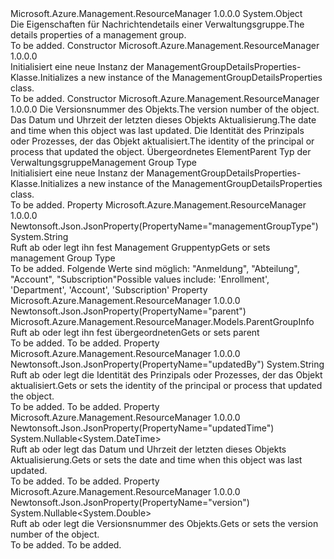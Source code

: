 <Type Name="ManagementGroupDetailsProperties" FullName="Microsoft.Azure.Management.ResourceManager.Models.ManagementGroupDetailsProperties">
  <TypeSignature Language="C#" Value="public class ManagementGroupDetailsProperties" />
  <TypeSignature Language="ILAsm" Value=".class public auto ansi beforefieldinit ManagementGroupDetailsProperties extends System.Object" />
  <TypeSignature Language="DocId" Value="T:Microsoft.Azure.Management.ResourceManager.Models.ManagementGroupDetailsProperties" />
  <TypeSignature Language="VB.NET" Value="Public Class ManagementGroupDetailsProperties" />
  <TypeSignature Language="F#" Value="type ManagementGroupDetailsProperties = class" />
  <AssemblyInfo>
    <AssemblyName>Microsoft.Azure.Management.ResourceManager</AssemblyName>
    <AssemblyVersion>1.0.0.0</AssemblyVersion>
  </AssemblyInfo>
  <Base>
    <BaseTypeName>System.Object</BaseTypeName>
  </Base>
  <Interfaces />
  <Docs>
    <summary>
            <span data-ttu-id="2d4fb-101">Die Eigenschaften für Nachrichtendetails einer Verwaltungsgruppe.</span><span class="sxs-lookup"><span data-stu-id="2d4fb-101">The details properties of a management group.</span></span>
            </summary>
    <remarks>To be added.</remarks>
  </Docs>
  <Members>
    <Member MemberName=".ctor">
      <MemberSignature Language="C#" Value="public ManagementGroupDetailsProperties ();" />
      <MemberSignature Language="ILAsm" Value=".method public hidebysig specialname rtspecialname instance void .ctor() cil managed" />
      <MemberSignature Language="DocId" Value="M:Microsoft.Azure.Management.ResourceManager.Models.ManagementGroupDetailsProperties.#ctor" />
      <MemberSignature Language="VB.NET" Value="Public Sub New ()" />
      <MemberType>Constructor</MemberType>
      <AssemblyInfo>
        <AssemblyName>Microsoft.Azure.Management.ResourceManager</AssemblyName>
        <AssemblyVersion>1.0.0.0</AssemblyVersion>
      </AssemblyInfo>
      <Parameters />
      <Docs>
        <summary>
            <span data-ttu-id="2d4fb-102">Initialisiert eine neue Instanz der ManagementGroupDetailsProperties-Klasse.</span><span class="sxs-lookup"><span data-stu-id="2d4fb-102">Initializes a new instance of the ManagementGroupDetailsProperties class.</span></span>
            </summary>
        <remarks>To be added.</remarks>
      </Docs>
    </Member>
    <Member MemberName=".ctor">
      <MemberSignature Language="C#" Value="public ManagementGroupDetailsProperties (Nullable&lt;double&gt; version = null, Nullable&lt;DateTime&gt; updatedTime = null, string updatedBy = null, Microsoft.Azure.Management.ResourceManager.Models.ParentGroupInfo parent = null, string managementGroupType = null);" />
      <MemberSignature Language="ILAsm" Value=".method public hidebysig specialname rtspecialname instance void .ctor(valuetype System.Nullable`1&lt;float64&gt; version, valuetype System.Nullable`1&lt;valuetype System.DateTime&gt; updatedTime, string updatedBy, class Microsoft.Azure.Management.ResourceManager.Models.ParentGroupInfo parent, string managementGroupType) cil managed" />
      <MemberSignature Language="DocId" Value="M:Microsoft.Azure.Management.ResourceManager.Models.ManagementGroupDetailsProperties.#ctor(System.Nullable{System.Double},System.Nullable{System.DateTime},System.String,Microsoft.Azure.Management.ResourceManager.Models.ParentGroupInfo,System.String)" />
      <MemberSignature Language="VB.NET" Value="Public Sub New (Optional version As Nullable(Of Double) = null, Optional updatedTime As Nullable(Of DateTime) = null, Optional updatedBy As String = null, Optional parent As ParentGroupInfo = null, Optional managementGroupType As String = null)" />
      <MemberSignature Language="F#" Value="new Microsoft.Azure.Management.ResourceManager.Models.ManagementGroupDetailsProperties : Nullable&lt;double&gt; * Nullable&lt;DateTime&gt; * string * Microsoft.Azure.Management.ResourceManager.Models.ParentGroupInfo * string -&gt; Microsoft.Azure.Management.ResourceManager.Models.ManagementGroupDetailsProperties" Usage="new Microsoft.Azure.Management.ResourceManager.Models.ManagementGroupDetailsProperties (version, updatedTime, updatedBy, parent, managementGroupType)" />
      <MemberType>Constructor</MemberType>
      <AssemblyInfo>
        <AssemblyName>Microsoft.Azure.Management.ResourceManager</AssemblyName>
        <AssemblyVersion>1.0.0.0</AssemblyVersion>
      </AssemblyInfo>
      <Parameters>
        <Parameter Name="version" Type="System.Nullable&lt;System.Double&gt;" />
        <Parameter Name="updatedTime" Type="System.Nullable&lt;System.DateTime&gt;" />
        <Parameter Name="updatedBy" Type="System.String" />
        <Parameter Name="parent" Type="Microsoft.Azure.Management.ResourceManager.Models.ParentGroupInfo" />
        <Parameter Name="managementGroupType" Type="System.String" />
      </Parameters>
      <Docs>
        <param name="version"><span data-ttu-id="2d4fb-103">Die Versionsnummer des Objekts.</span><span class="sxs-lookup"><span data-stu-id="2d4fb-103">The version number of the object.</span></span></param>
        <param name="updatedTime"><span data-ttu-id="2d4fb-104">Das Datum und Uhrzeit der letzten dieses Objekts Aktualisierung.</span><span class="sxs-lookup"><span data-stu-id="2d4fb-104">The date and time when this object was last updated.</span></span></param>
        <param name="updatedBy"><span data-ttu-id="2d4fb-105">Die Identität des Prinzipals oder Prozesses, der das Objekt aktualisiert.</span><span class="sxs-lookup"><span data-stu-id="2d4fb-105">The identity of the principal or process that updated the object.</span></span></param>
        <param name="parent"><span data-ttu-id="2d4fb-106">Übergeordnetes Element</span><span class="sxs-lookup"><span data-stu-id="2d4fb-106">Parent</span></span></param>
        <param name="managementGroupType"><span data-ttu-id="2d4fb-107">Typ der Verwaltungsgruppe</span><span class="sxs-lookup"><span data-stu-id="2d4fb-107">Management Group Type</span></span></param>
        <summary>
            <span data-ttu-id="2d4fb-108">Initialisiert eine neue Instanz der ManagementGroupDetailsProperties-Klasse.</span><span class="sxs-lookup"><span data-stu-id="2d4fb-108">Initializes a new instance of the ManagementGroupDetailsProperties class.</span></span>
            </summary>
        <remarks>To be added.</remarks>
      </Docs>
    </Member>
    <Member MemberName="ManagementGroupType">
      <MemberSignature Language="C#" Value="public string ManagementGroupType { get; set; }" />
      <MemberSignature Language="ILAsm" Value=".property instance string ManagementGroupType" />
      <MemberSignature Language="DocId" Value="P:Microsoft.Azure.Management.ResourceManager.Models.ManagementGroupDetailsProperties.ManagementGroupType" />
      <MemberSignature Language="VB.NET" Value="Public Property ManagementGroupType As String" />
      <MemberSignature Language="F#" Value="member this.ManagementGroupType : string with get, set" Usage="Microsoft.Azure.Management.ResourceManager.Models.ManagementGroupDetailsProperties.ManagementGroupType" />
      <MemberType>Property</MemberType>
      <AssemblyInfo>
        <AssemblyName>Microsoft.Azure.Management.ResourceManager</AssemblyName>
        <AssemblyVersion>1.0.0.0</AssemblyVersion>
      </AssemblyInfo>
      <Attributes>
        <Attribute>
          <AttributeName>Newtonsoft.Json.JsonProperty(PropertyName="managementGroupType")</AttributeName>
        </Attribute>
      </Attributes>
      <ReturnValue>
        <ReturnType>System.String</ReturnType>
      </ReturnValue>
      <Docs>
        <summary>
            <span data-ttu-id="2d4fb-109">Ruft ab oder legt ihn fest Management Gruppentyp</span><span class="sxs-lookup"><span data-stu-id="2d4fb-109">Gets or sets management Group Type</span></span>
            </summary>
        <value>To be added.</value>
        <remarks>
            <span data-ttu-id="2d4fb-110">Folgende Werte sind möglich: "Anmeldung", "Abteilung", "Account", "Subscription"</span><span class="sxs-lookup"><span data-stu-id="2d4fb-110">Possible values include: 'Enrollment', 'Department', 'Account', 'Subscription'</span></span>
            </remarks>
      </Docs>
    </Member>
    <Member MemberName="Parent">
      <MemberSignature Language="C#" Value="public Microsoft.Azure.Management.ResourceManager.Models.ParentGroupInfo Parent { get; set; }" />
      <MemberSignature Language="ILAsm" Value=".property instance class Microsoft.Azure.Management.ResourceManager.Models.ParentGroupInfo Parent" />
      <MemberSignature Language="DocId" Value="P:Microsoft.Azure.Management.ResourceManager.Models.ManagementGroupDetailsProperties.Parent" />
      <MemberSignature Language="VB.NET" Value="Public Property Parent As ParentGroupInfo" />
      <MemberSignature Language="F#" Value="member this.Parent : Microsoft.Azure.Management.ResourceManager.Models.ParentGroupInfo with get, set" Usage="Microsoft.Azure.Management.ResourceManager.Models.ManagementGroupDetailsProperties.Parent" />
      <MemberType>Property</MemberType>
      <AssemblyInfo>
        <AssemblyName>Microsoft.Azure.Management.ResourceManager</AssemblyName>
        <AssemblyVersion>1.0.0.0</AssemblyVersion>
      </AssemblyInfo>
      <Attributes>
        <Attribute>
          <AttributeName>Newtonsoft.Json.JsonProperty(PropertyName="parent")</AttributeName>
        </Attribute>
      </Attributes>
      <ReturnValue>
        <ReturnType>Microsoft.Azure.Management.ResourceManager.Models.ParentGroupInfo</ReturnType>
      </ReturnValue>
      <Docs>
        <summary>
            <span data-ttu-id="2d4fb-111">Ruft ab oder legt ihn fest übergeordneten</span><span class="sxs-lookup"><span data-stu-id="2d4fb-111">Gets or sets parent</span></span>
            </summary>
        <value>To be added.</value>
        <remarks>To be added.</remarks>
      </Docs>
    </Member>
    <Member MemberName="UpdatedBy">
      <MemberSignature Language="C#" Value="public string UpdatedBy { get; set; }" />
      <MemberSignature Language="ILAsm" Value=".property instance string UpdatedBy" />
      <MemberSignature Language="DocId" Value="P:Microsoft.Azure.Management.ResourceManager.Models.ManagementGroupDetailsProperties.UpdatedBy" />
      <MemberSignature Language="VB.NET" Value="Public Property UpdatedBy As String" />
      <MemberSignature Language="F#" Value="member this.UpdatedBy : string with get, set" Usage="Microsoft.Azure.Management.ResourceManager.Models.ManagementGroupDetailsProperties.UpdatedBy" />
      <MemberType>Property</MemberType>
      <AssemblyInfo>
        <AssemblyName>Microsoft.Azure.Management.ResourceManager</AssemblyName>
        <AssemblyVersion>1.0.0.0</AssemblyVersion>
      </AssemblyInfo>
      <Attributes>
        <Attribute>
          <AttributeName>Newtonsoft.Json.JsonProperty(PropertyName="updatedBy")</AttributeName>
        </Attribute>
      </Attributes>
      <ReturnValue>
        <ReturnType>System.String</ReturnType>
      </ReturnValue>
      <Docs>
        <summary>
            <span data-ttu-id="2d4fb-112">Ruft ab oder legt die Identität des Prinzipals oder Prozesses, der das Objekt aktualisiert.</span><span class="sxs-lookup"><span data-stu-id="2d4fb-112">Gets or sets the identity of the principal or process that updated the object.</span></span>
            </summary>
        <value>To be added.</value>
        <remarks>To be added.</remarks>
      </Docs>
    </Member>
    <Member MemberName="UpdatedTime">
      <MemberSignature Language="C#" Value="public Nullable&lt;DateTime&gt; UpdatedTime { get; set; }" />
      <MemberSignature Language="ILAsm" Value=".property instance valuetype System.Nullable`1&lt;valuetype System.DateTime&gt; UpdatedTime" />
      <MemberSignature Language="DocId" Value="P:Microsoft.Azure.Management.ResourceManager.Models.ManagementGroupDetailsProperties.UpdatedTime" />
      <MemberSignature Language="VB.NET" Value="Public Property UpdatedTime As Nullable(Of DateTime)" />
      <MemberSignature Language="F#" Value="member this.UpdatedTime : Nullable&lt;DateTime&gt; with get, set" Usage="Microsoft.Azure.Management.ResourceManager.Models.ManagementGroupDetailsProperties.UpdatedTime" />
      <MemberType>Property</MemberType>
      <AssemblyInfo>
        <AssemblyName>Microsoft.Azure.Management.ResourceManager</AssemblyName>
        <AssemblyVersion>1.0.0.0</AssemblyVersion>
      </AssemblyInfo>
      <Attributes>
        <Attribute>
          <AttributeName>Newtonsoft.Json.JsonProperty(PropertyName="updatedTime")</AttributeName>
        </Attribute>
      </Attributes>
      <ReturnValue>
        <ReturnType>System.Nullable&lt;System.DateTime&gt;</ReturnType>
      </ReturnValue>
      <Docs>
        <summary>
            <span data-ttu-id="2d4fb-113">Ruft ab oder legt das Datum und Uhrzeit der letzten dieses Objekts Aktualisierung.</span><span class="sxs-lookup"><span data-stu-id="2d4fb-113">Gets or sets the date and time when this object was last updated.</span></span>
            </summary>
        <value>To be added.</value>
        <remarks>To be added.</remarks>
      </Docs>
    </Member>
    <Member MemberName="Version">
      <MemberSignature Language="C#" Value="public Nullable&lt;double&gt; Version { get; set; }" />
      <MemberSignature Language="ILAsm" Value=".property instance valuetype System.Nullable`1&lt;float64&gt; Version" />
      <MemberSignature Language="DocId" Value="P:Microsoft.Azure.Management.ResourceManager.Models.ManagementGroupDetailsProperties.Version" />
      <MemberSignature Language="VB.NET" Value="Public Property Version As Nullable(Of Double)" />
      <MemberSignature Language="F#" Value="member this.Version : Nullable&lt;double&gt; with get, set" Usage="Microsoft.Azure.Management.ResourceManager.Models.ManagementGroupDetailsProperties.Version" />
      <MemberType>Property</MemberType>
      <AssemblyInfo>
        <AssemblyName>Microsoft.Azure.Management.ResourceManager</AssemblyName>
        <AssemblyVersion>1.0.0.0</AssemblyVersion>
      </AssemblyInfo>
      <Attributes>
        <Attribute>
          <AttributeName>Newtonsoft.Json.JsonProperty(PropertyName="version")</AttributeName>
        </Attribute>
      </Attributes>
      <ReturnValue>
        <ReturnType>System.Nullable&lt;System.Double&gt;</ReturnType>
      </ReturnValue>
      <Docs>
        <summary>
            <span data-ttu-id="2d4fb-114">Ruft ab oder legt die Versionsnummer des Objekts.</span><span class="sxs-lookup"><span data-stu-id="2d4fb-114">Gets or sets the version number of the object.</span></span>
            </summary>
        <value>To be added.</value>
        <remarks>To be added.</remarks>
      </Docs>
    </Member>
  </Members>
</Type>